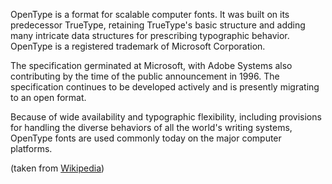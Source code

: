 OpenType is a format for scalable computer fonts. It was built on its predecessor TrueType, retaining TrueType's basic structure and adding many intricate data structures for prescribing typographic behavior. OpenType is a registered trademark of Microsoft Corporation.

The specification germinated at Microsoft, with Adobe Systems also contributing by the time of the public announcement in 1996. The specification continues to be developed actively and is presently migrating to an open format.

Because of wide availability and typographic flexibility, including provisions for handling the diverse behaviors of all the world's writing systems, OpenType fonts are used commonly today on the major computer platforms.

(taken from [Wikipedia](http://en.wikipedia.org/wiki/OpenType))